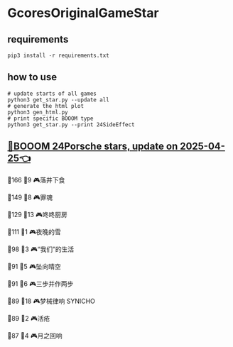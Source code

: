 # GcoresOriginalGameStar

## requirements
```
pip3 install -r requirements.txt
```

## how to use
```
# update starts of all games
python3 get_star.py --update all
# generate the html plot
python3 gen_html.py
# print specific BOOOM type
python3 get_star.py --print 24SideEffect
```

## [🔗BOOOM 24Porsche stars, update on 2025-04-25👈](https://raw.githack.com/sichaozhang1112/GcoresOriginalGameStar/main/html/24Porsche.html) 
🌟166 👥9   🎮落井下食               

🌟149 👥8   🎮罪魂                 

🌟129 👥13  🎮咚咚厨房               

🌟111 👥1   🎮夜晚的雪               

🌟98  👥3   🎮“我们”的生活            

🌟91  👥5   🎮坠向晴空               

🌟91  👥6   🎮三步并作两步             

🌟89  👥18  🎮梦械律响 SYNICHO       

🌟89  👥2   🎮活疮                 

🌟87  👥4   🎮月之回响               

